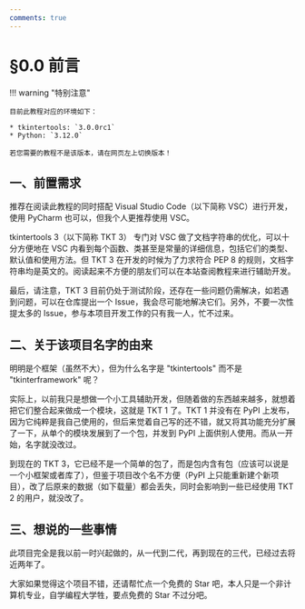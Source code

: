 ```yaml
---
comments: true
---
```


# §0.0 前言

!!! warning "特别注意"

    目前此教程对应的环境如下：

    * tkintertools: `3.0.0rc1`
    * Python: `3.12.0`

    若您需要的教程不是该版本，请在网页左上切换版本！

## 一、前置需求

推荐在阅读此教程的同时搭配 Visual Studio Code（以下简称 VSC）进行开发，使用 PyCharm 也可以，但我个人更推荐使用 VSC。

tkintertools 3（以下简称 TKT 3） 专门对 VSC 做了文档字符串的优化，可以十分方便地在 VSC 内看到每个函数、类甚至是常量的详细信息，包括它们的类型、默认值和使用方法。但 TKT 3 在开发的时候为了力求符合 PEP 8 的规则，文档字符串均是英文的。阅读起来不方便的朋友们可以在本站查阅教程来进行辅助开发。

最后，请注意，TKT 3 目前仍处于测试阶段，还存在一些问题仍需解决，如若遇到问题，可以在仓库提出一个 Issue，我会尽可能地解决它们。另外，不要一次性提太多的 Issue，参与本项目开发工作的只有我一人，忙不过来。

## 二、关于该项目名字的由来

明明是个框架（虽然不大），但为什么名字是 "tkintertools" 而不是 "tkinterframework" 呢？

实际上，以前我只是想做一个小工具辅助开发，但随着做的东西越来越多，就想着把它们整合起来做成一个模块，这就是 TKT 1 了。TKT 1 并没有在 PyPI 上发布，因为它纯粹是我自己使用的，但后来觉着自己写的还不错，就又将其功能充分扩展了一下，从单个的模块发展到了一个包，并发到 PyPI 上面供别人使用。而从一开始，名字就没改过。

到现在的 TKT 3，它已经不是一个简单的包了，而是包内含有包（应该可以说是一个小框架或者库了），但鉴于项目改个名不方便（PyPI 上只能重新建个新项目），改了后原来的数据（如下载量）都会丢失，同时会影响到一些已经使用 TKT 2 的用户，就没改了。

## 三、想说的一些事情

此项目完全是我以前一时兴起做的，从一代到二代，再到现在的三代，已经过去将近两年了。

大家如果觉得这个项目不错，还请帮忙点一个免费的 Star 吧，本人只是一个非计算机专业，自学编程大学牲，要点免费的 Star 不过分吧。
